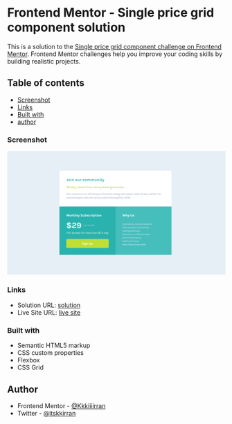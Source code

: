 # Frontend Mentor - Single price grid component solution

This is a solution to the [Single price grid component challenge on Frontend Mentor](https://www.frontendmentor.io/challenges/single-price-grid-component-5ce41129d0ff452fec5abbbc). Frontend Mentor challenges help you improve your coding skills by building realistic projects. 

## Table of contents


- [Screenshot](#screenshot)
- [Links](#links)
- [Built with](#built-with)
- [author](#author)

### Screenshot

![](./images/Screenshot%202023-08-03%20183008.png)


### Links

- Solution URL: [solution](https://github.com/Kkkiiiirran/Single-price-grid-component-Frontend-Mentor-Challenge-10)
- Live Site URL: [live site](https://kkkiiiirran.github.io/Four-Card-Feature-Section/)


### Built with

- Semantic HTML5 markup
- CSS custom properties
- Flexbox
- CSS Grid

## Author

- Frontend Mentor - [@Kkkiiiirran](https://www.frontendmentor.io/profile/Kkkiiiirran)
- Twitter - [@itskkirran](https://kkkiiiirran.github.io/Product-Preview-Frontend-mentor-challanege-3/)
